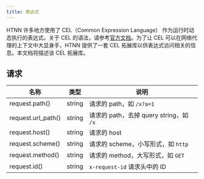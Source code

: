 ```yaml
---
title: 表达式
---
```


HTNN 许多地方使用了 CEL（Common Expression Language） 作为运行时动态执行的表达式。关于 CEL 的语法，请参考[官方文档](https://github.com/google/cel-spec)。为了让 CEL 可以在网络代理的上下文中大显身手，HTNN 提供了一套 CEL 拓展库以供表达式访问相关的信息。本文档将描述该 CEL 拓展库。

## 请求

| 名称               | 类型   | 说明                                    |
|--------------------|--------|-----------------------------------------|
| request.path()     | string | 请求的 path，如 `/x?a=1`                |
| request.url_path() | string | 请求的 path，去掉 query string，如 `/x` |
| request.host()     | string | 请求的 host                             |
| request.scheme()   | string | 请求的 scheme，小写形式，如 `http`      |
| request.method()   | string | 请求的 method，大写形式，如 `GET`       |
| request.id()       | string | `x-request-id` 请求头中的 ID            |